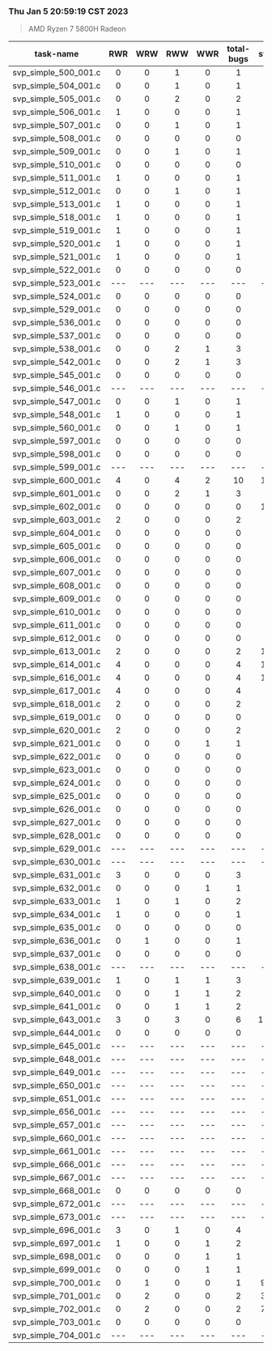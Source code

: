 ### Thu Jan  5 20:59:19 CST 2023
> AMD   Ryzen   7   5800H Radeon

| task-name | RWR | WRW | RWW | WWR | total-bugs| state | total time(ms) |
| :---: | :---: | :---: | :---: | :---: | :---: | :---: | :---: | 
| svp_simple_500_001.c | 0 | 0 | 1 | 0 | 1 | 18 | 32 |
| svp_simple_504_001.c | 0 | 0 | 1 | 0 | 1 | 18 | 33 |
| svp_simple_505_001.c | 0 | 0 | 2 | 0 | 2 | 36 | 43 |
| svp_simple_506_001.c | 1 | 0 | 0 | 0 | 1 | 39 | 42 |
| svp_simple_507_001.c | 0 | 0 | 1 | 0 | 1 | 18 | 34 |
| svp_simple_508_001.c | 0 | 0 | 0 | 0 | 0 | 10 | 19 |
| svp_simple_509_001.c | 0 | 0 | 1 | 0 | 1 | 45 | 43 |
| svp_simple_510_001.c | 0 | 0 | 0 | 0 | 0 | 34 | 26 |
| svp_simple_511_001.c | 1 | 0 | 0 | 0 | 1 | 31 | 38 |
| svp_simple_512_001.c | 0 | 0 | 1 | 0 | 1 | 34 | 38 |
| svp_simple_513_001.c | 1 | 0 | 0 | 0 | 1 | 39 | 49 |
| svp_simple_518_001.c | 1 | 0 | 0 | 0 | 1 | 28 | 38 |
| svp_simple_519_001.c | 1 | 0 | 0 | 0 | 1 | 26 | 37 |
| svp_simple_520_001.c | 1 | 0 | 0 | 0 | 1 | 26 | 35 |
| svp_simple_521_001.c | 1 | 0 | 0 | 0 | 1 | 52 | 53 |
| svp_simple_522_001.c | 0 | 0 | 0 | 0 | 0 | 37 | 27 |
| svp_simple_523_001.c | --- | --- | --- | --- | --- | --- | --- |
| svp_simple_524_001.c | 0 | 0 | 0 | 0 | 0 | 11 | 20 |
| svp_simple_529_001.c | 0 | 0 | 0 | 0 | 0 | 10 | 18 |
| svp_simple_536_001.c | 0 | 0 | 0 | 0 | 0 | 30 | 28 |
| svp_simple_537_001.c | 0 | 0 | 0 | 0 | 0 | 14 | 24 |
| svp_simple_538_001.c | 0 | 0 | 2 | 1 | 3 | 51 | 52 |
| svp_simple_542_001.c | 0 | 0 | 2 | 1 | 3 | 92 | 55 |
| svp_simple_545_001.c | 0 | 0 | 0 | 0 | 0 | 30 | 31 |
| svp_simple_546_001.c | --- | --- | --- | --- | --- | --- | --- |
| svp_simple_547_001.c | 0 | 0 | 1 | 0 | 1 | 18 | 35 |
| svp_simple_548_001.c | 1 | 0 | 0 | 0 | 1 | 23 | 36 |
| svp_simple_560_001.c | 0 | 0 | 1 | 0 | 1 | 76 | 60 |
| svp_simple_597_001.c | 0 | 0 | 0 | 0 | 0 | 9 | 14 |
| svp_simple_598_001.c | 0 | 0 | 0 | 0 | 0 | 9 | 14 |
| svp_simple_599_001.c | --- | --- | --- | --- | --- | --- | --- |
| svp_simple_600_001.c | 4 | 0 | 4 | 2 | 10 | 160 | 86 |
| svp_simple_601_001.c | 0 | 0 | 2 | 1 | 3 | 37 | 34 |
| svp_simple_602_001.c | 0 | 0 | 0 | 0 | 0 | 105 | 78 |
| svp_simple_603_001.c | 2 | 0 | 0 | 0 | 2 | 73 | 46 |
| svp_simple_604_001.c | 0 | 0 | 0 | 0 | 0 | 23 | 19 |
| svp_simple_605_001.c | 0 | 0 | 0 | 0 | 0 | 41 | 26 |
| svp_simple_606_001.c | 0 | 0 | 0 | 0 | 0 | 41 | 25 |
| svp_simple_607_001.c | 0 | 0 | 0 | 0 | 0 | 41 | 26 |
| svp_simple_608_001.c | 0 | 0 | 0 | 0 | 0 | 59 | 28 |
| svp_simple_609_001.c | 0 | 0 | 0 | 0 | 0 | 38 | 23 |
| svp_simple_610_001.c | 0 | 0 | 0 | 0 | 0 | 22 | 21 |
| svp_simple_611_001.c | 0 | 0 | 0 | 0 | 0 | 22 | 20 |
| svp_simple_612_001.c | 0 | 0 | 0 | 0 | 0 | 38 | 22 |
| svp_simple_613_001.c | 2 | 0 | 0 | 0 | 2 | 130 | 58 |
| svp_simple_614_001.c | 4 | 0 | 0 | 0 | 4 | 119 | 91 |
| svp_simple_616_001.c | 4 | 0 | 0 | 0 | 4 | 147 | 87 |
| svp_simple_617_001.c | 4 | 0 | 0 | 0 | 4 | 71 | 56 |
| svp_simple_618_001.c | 2 | 0 | 0 | 0 | 2 | 41 | 35 |
| svp_simple_619_001.c | 0 | 0 | 0 | 0 | 0 | 24 | 26 |
| svp_simple_620_001.c | 2 | 0 | 0 | 0 | 2 | 41 | 35 |
| svp_simple_621_001.c | 0 | 0 | 0 | 1 | 1 | 39 | 35 |
| svp_simple_622_001.c | 0 | 0 | 0 | 0 | 0 | 23 | 20 |
| svp_simple_623_001.c | 0 | 0 | 0 | 0 | 0 | 22 | 19 |
| svp_simple_624_001.c | 0 | 0 | 0 | 0 | 0 | 22 | 19 |
| svp_simple_625_001.c | 0 | 0 | 0 | 0 | 0 | 22 | 19 |
| svp_simple_626_001.c | 0 | 0 | 0 | 0 | 0 | 22 | 18 |
| svp_simple_627_001.c | 0 | 0 | 0 | 0 | 0 | 22 | 19 |
| svp_simple_628_001.c | 0 | 0 | 0 | 0 | 0 | 37 | 23 |
| svp_simple_629_001.c | --- | --- | --- | --- | --- | --- | --- |
| svp_simple_630_001.c | --- | --- | --- | --- | --- | --- | --- |
| svp_simple_631_001.c | 3 | 0 | 0 | 0 | 3 | 43 | 36 |
| svp_simple_632_001.c | 0 | 0 | 0 | 1 | 1 | 39 | 32 |
| svp_simple_633_001.c | 1 | 0 | 1 | 0 | 2 | 49 | 40 |
| svp_simple_634_001.c | 1 | 0 | 0 | 0 | 1 | 42 | 38 |
| svp_simple_635_001.c | 0 | 0 | 0 | 0 | 0 | 22 | 32 |
| svp_simple_636_001.c | 0 | 1 | 0 | 0 | 1 | 44 | 37 |
| svp_simple_637_001.c | 0 | 0 | 0 | 0 | 0 | 19 | 17 |
| svp_simple_638_001.c | --- | --- | --- | --- | --- | --- | --- |
| svp_simple_639_001.c | 1 | 0 | 1 | 1 | 3 | 67 | 41 |
| svp_simple_640_001.c | 0 | 0 | 1 | 1 | 2 | 74 | 41 |
| svp_simple_641_001.c | 0 | 0 | 1 | 1 | 2 | 74 | 42 |
| svp_simple_643_001.c | 3 | 0 | 3 | 0 | 6 | 1063 | 344 |
| svp_simple_644_001.c | 0 | 0 | 0 | 0 | 0 | 10 | 13 |
| svp_simple_645_001.c | --- | --- | --- | --- | --- | --- | --- |
| svp_simple_648_001.c | --- | --- | --- | --- | --- | --- | --- |
| svp_simple_649_001.c | --- | --- | --- | --- | --- | --- | --- |
| svp_simple_650_001.c | --- | --- | --- | --- | --- | --- | --- |
| svp_simple_651_001.c | --- | --- | --- | --- | --- | --- | --- |
| svp_simple_656_001.c | --- | --- | --- | --- | --- | --- | --- |
| svp_simple_657_001.c | --- | --- | --- | --- | --- | --- | --- |
| svp_simple_660_001.c | --- | --- | --- | --- | --- | --- | --- |
| svp_simple_661_001.c | --- | --- | --- | --- | --- | --- | --- |
| svp_simple_666_001.c | --- | --- | --- | --- | --- | --- | --- |
| svp_simple_667_001.c | --- | --- | --- | --- | --- | --- | --- |
| svp_simple_668_001.c | 0 | 0 | 0 | 0 | 0 | 36 | 20 |
| svp_simple_672_001.c | --- | --- | --- | --- | --- | --- | --- |
| svp_simple_673_001.c | --- | --- | --- | --- | --- | --- | --- |
| svp_simple_696_001.c | 3 | 0 | 1 | 0 | 4 | 93 | 83 |
| svp_simple_697_001.c | 1 | 0 | 0 | 1 | 2 | 64 | 45 |
| svp_simple_698_001.c | 0 | 0 | 0 | 1 | 1 | 73 | 47 |
| svp_simple_699_001.c | 0 | 0 | 0 | 1 | 1 | 81 | 48 |
| svp_simple_700_001.c | 0 | 1 | 0 | 0 | 1 | 987 | 307 |
| svp_simple_701_001.c | 0 | 2 | 0 | 0 | 2 | 342 | 228 |
| svp_simple_702_001.c | 0 | 2 | 0 | 0 | 2 | 701 | 465 |
| svp_simple_703_001.c | 0 | 0 | 0 | 0 | 0 | 31 | 27 |
| svp_simple_704_001.c | --- | --- | --- | --- | --- | --- | --- |
